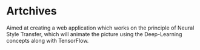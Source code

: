 # Artchives
Aimed at creating a web application which works on the principle of Neural Style Transfer, which will animate the picture using the Deep-Learning concepts along with TensorFlow.

